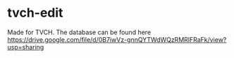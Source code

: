 # tvch-edit

Made for TVCH. The database can be found here https://drive.google.com/file/d/0B7iwVz-gnnQYTWdWQzRMRlFRaFk/view?usp=sharing
